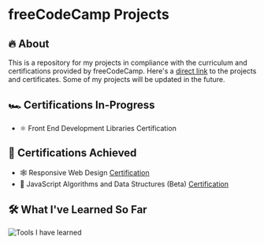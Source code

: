 # freeCodeCamp Projects

## 🔥 About

This is a repository for my projects in compliance with the curriculum and certifications provided by freeCodeCamp.
Here's a [direct link](https://www.freecodecamp.org/map-soriano) to the projects and certificates. Some of my projects will be updated in the future.

## 🏎️ Certifications In-Progress
- ⚛️ Front End Development Libraries Certification

## 🏁 Certifications Achieved
- 🕸️ Responsive Web Design [Certification](https://www.freecodecamp.org/certification/map-soriano/responsive-web-design)
- 🧮 JavaScript Algorithms and Data Structures (Beta) [Certification](https://www.freecodecamp.org/certification/map-soriano/javascript-algorithms-and-data-structures)

## 🛠️ What I've Learned So Far

<img src="https://skillicons.dev/icons?i=html,css,js,bootstrap,jquery,react" alt="Tools I have learned">
